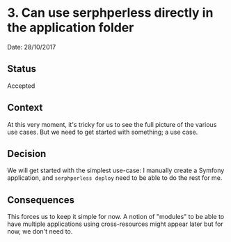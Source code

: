 # 3. Can use serphperless directly in the application folder

Date: 28/10/2017

## Status

Accepted

## Context

At this very moment, it's tricky for us to see the full picture of the various use cases. But we need to get started 
with something; a use case.

## Decision

We will get started with the simplest use-case: I manually create a Symfony application, and `serphperless deploy` need
to be able to do the rest for me.

## Consequences

This forces us to keep it simple for now. A notion of "modules" to be able to have multiple applications using 
cross-resources might appear later but for now, we don't need to.

